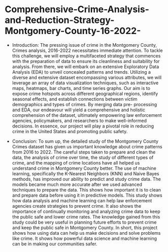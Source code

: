 # Comprehensive-Crime-Analysis-and-Reduction-Strategy-Montgomery-County-16-2022-

- Introduction:  The pressing issue of crime in the Montgomery County, Crimes analysis, 2016-2022 necessitates immediate attention. To tackle this challenge, we will employ a multifaceted strategy that commences with the preparation of data to ensure its cleanliness and suitability for analysis. From there, we will embark on an extensive Exploratory Data Analysis (EDA) to unveil concealed patterns and trends. Utilizing a diverse and extensive dataset encompassing various attributes, we will leverage an array of data visualization techniques, such as interactive maps, heatmaps, bar charts, and time series graphs. Our aim is to expose crime hotspots across different geographical regions, identify seasonal effects, and establish connections between victim demographics and types of crimes. By merging data pre- processing and EDA, our endeavour will yield a comprehensive and holistic comprehension of the dataset, ultimately empowering law enforcement agencies, policymakers, and researchers to make well-informed decisions. In essence, our project will play a pivotal role in reducing crime in the United States and promoting public safety.




- Conclusion: To sum up, the detailed study of the Montgomery County Crimes dataset has given us important knowledge about crime patterns from 2016 to 2022. The careful steps taken to prepare and clean the data, the analysis of crime over time, the study of different types of crime, and the mapping of crime locations have all helped us understand crime in Montgomery County better. The use of machine learning, specifically the K-Nearest Neighbors (KNN) and Naive Bayes methods, has improved our ability to predict and study crime data. The models became much more accurate after we used advanced techniques to prepare the data. This shows how important it is to clean and prepare data before using it in predictive models. This study shows how data analysis and machine learning can help law enforcement agencies create strategies to prevent crime. It also shows the importance of continually monitoring and analyzing crime data to keep the public safe and lower crime rates. The knowledge gained from this study could be very useful in planning future efforts to prevent crime and keep the public safe in Montgomery County.
In short, this project shows how using data can help us make decisions and solve problems like crime. It shows how powerful data science and machine learning can be in making our communities safer.
